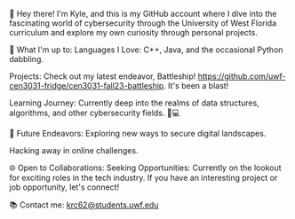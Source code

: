 👋 Hey there! I'm Kyle, and this is my GitHub account where I dive into the fascinating world of cybersecurity through the University of West Florida curriculum and explore my own curiosity through personal projects.

🚀 What I'm up to:
Languages I Love: C++, Java, and the occasional Python dabbling.

Projects: Check out my latest endeavor, Battleship! https://github.com/uwf-cen3031-fridge/cen3031-fall23-battleship. It's been a blast!

Learning Journey: Currently deep into the realms of data structures, algorithms, and other cybersecurity fields. 📘💻

🌱 Future Endeavors:
Exploring new ways to secure digital landscapes.

Hacking away in online challenges.

🌐 Open to Collaborations:
Seeking Opportunities: Currently on the lookout for exciting roles in the tech industry. If you have an interesting project or job opportunity, let's connect!

📚 Contact me:
krc62@students.uwf.edu
